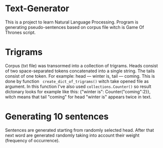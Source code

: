 # Text-Generator
This is a project to learn Natural Language Processing. Program is generating pseudo-sentences based on corpus file witch is Game Of Thrones script.

# Trigrams
Corpus (txt file) was transormed into a collection of trigrams. 
Heads consist of two space-separated tokens concatenated into a single string. The tails consist of one token. 
For example: head — winter is, tail — coming.
This is done by function ``` create_dict_of_trigrams()``` witch take opened file as argument.
In this function I've also used ```collections.Counter()``` so result dictonary looks  for example like this: {"winter is": Counter("coming":2}}, witch means that tail "coming" for head "winter is" appears twice in text.

# Generating 10 sentences
Sentences are generated starting from randomly selected head. After that next word are generated randomly taking into account their weight (frequency of occurrence). 



